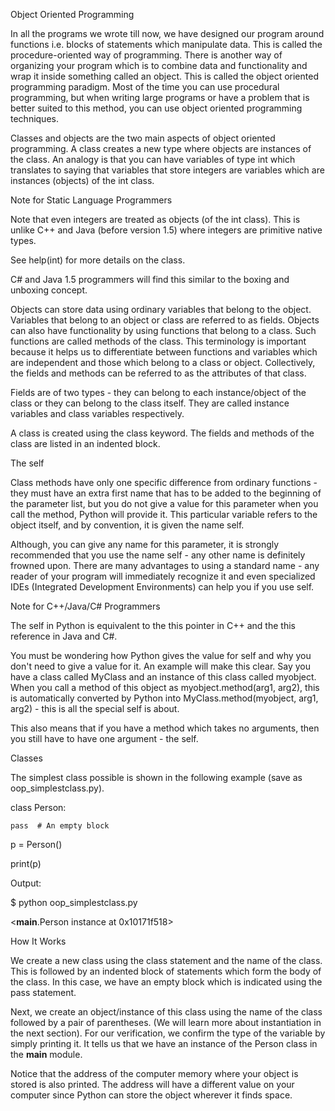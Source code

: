 Object Oriented Programming

In all the programs we wrote till now, we have designed our program around functions i.e. blocks of statements which manipulate data. This is called the procedure-oriented way of programming. There is another way of organizing your program which is to combine data and functionality and wrap it inside something called an object. This is called the object oriented programming paradigm. Most of the time you can use procedural programming, but when writing large programs or have a problem that is better suited to this method, you can use object oriented programming techniques.



Classes and objects are the two main aspects of object oriented programming. A class creates a new type where objects are instances of the class. An analogy is that you can have variables of type int which translates to saying that variables that store integers are variables which are instances (objects) of the int class.



Note for Static Language Programmers



Note that even integers are treated as objects (of the int class). This is unlike C++ and Java (before version 1.5) where integers are primitive native types.



See help(int) for more details on the class.



C# and Java 1.5 programmers will find this similar to the boxing and unboxing concept.



Objects can store data using ordinary variables that belong to the object. Variables that belong to an object or class are referred to as fields. Objects can also have functionality by using functions that belong to a class. Such functions are called methods of the class. This terminology is important because it helps us to differentiate between functions and variables which are independent and those which belong to a class or object. Collectively, the fields and methods can be referred to as the attributes of that class.



Fields are of two types - they can belong to each instance/object of the class or they can belong to the class itself. They are called instance variables and class variables respectively.



A class is created using the class keyword. The fields and methods of the class are listed in an indented block.



The self

Class methods have only one specific difference from ordinary functions - they must have an extra first name that has to be added to the beginning of the parameter list, but you do not give a value for this parameter when you call the method, Python will provide it. This particular variable refers to the object itself, and by convention, it is given the name self.



Although, you can give any name for this parameter, it is strongly recommended that you use the name self - any other name is definitely frowned upon. There are many advantages to using a standard name - any reader of your program will immediately recognize it and even specialized IDEs (Integrated Development Environments) can help you if you use self.



Note for C++/Java/C# Programmers



The self in Python is equivalent to the this pointer in C++ and the this reference in Java and C#.



You must be wondering how Python gives the value for self and why you don't need to give a value for it. An example will make this clear. Say you have a class called MyClass and an instance of this class called myobject. When you call a method of this object as myobject.method(arg1, arg2), this is automatically converted by Python into MyClass.method(myobject, arg1, arg2) - this is all the special self is about.



This also means that if you have a method which takes no arguments, then you still have to have one argument - the self.



Classes

The simplest class possible is shown in the following example (save as oop_simplestclass.py).



class Person:

    pass  # An empty block



p = Person()

print(p)

Output:



$ python oop_simplestclass.py

<__main__.Person instance at 0x10171f518>

How It Works



We create a new class using the class statement and the name of the class. This is followed by an indented block of statements which form the body of the class. In this case, we have an empty block which is indicated using the pass statement.



Next, we create an object/instance of this class using the name of the class followed by a pair of parentheses. (We will learn more about instantiation in the next section). For our verification, we confirm the type of the variable by simply printing it. It tells us that we have an instance of the Person class in the __main__ module.



Notice that the address of the computer memory where your object is stored is also printed. The address will have a different value on your computer since Python can store the object wherever it finds space.
